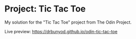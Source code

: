 # Project: Tic Tac Toe
My solution for the "Tic Tac Toe" project from The Odin Project.

Live preview: https://drbunyod.github.io/odin-tic-tac-toe
